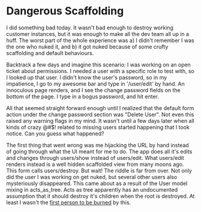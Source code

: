 # Dangerous Scaffolding

I did something bad today.  It wasn't bad enough to destroy working
customer instances, but it was enough to make all the dev team all up
in a huff.  The worst part of the whole experience was a) I didn't
remember I was the one who nuked it, and b) it got nuked because of
some crufty scaffolding and default behaviours.

Backtrack a few days and imagine this scenario: I was working on an
open ticket about permissions.  I needed a user with a specific role
to test with, so I looked up that user.  I didn't know the user's
password, so in my impatience, I go to my awesome bar and type in
'/user/edit' by hand.  An innoculous page renders, and I see the
change password fields on the bottom of the page.  I type in a bogus
password, and hit enter.

All that seemed straight forward enough until I realized that the
default form action under the change password section was "Delete
User".  Not even this raised any warning flags in my mind.  It wasn't
until a few days later when all kinds of crazy @#$! related to missing
users started happening that I took notice.  Can you guess what
happened?

The first thing that went wrong was me hijacking the URL by hand
instead of going through what the UI meant for me to do.  The app does
all it's edits and changes through users/show instead of users/edit.
What users/edit renders instead is a well hidden scaffolded view from
many moons ago.  This form calls users/destroy.  But wait!  The riddle
is far from over.  Not only did the user I was working on get nuked,
but several other users also mysteriously disappeared.  This came
about as a result of the User model mixing in acts_as_tree.  Acts as
tree apparently has an undocumented assumption that it should destroy
it's children when the root is destroyed.  At least I wasn't the
[first person to be burned](http://dev.rubyonrails.org/ticket/1924) by
this.
